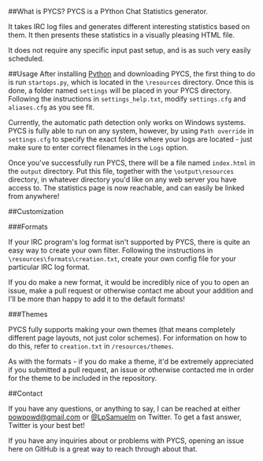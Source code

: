##What is PYCS?
PYCS is a PYthon Chat Statistics generator.

It takes IRC log files and generates different interesting statistics based on them. It then presents these statistics in a visually pleasing HTML file.

It does not require any specific input past setup, and is as such very easily scheduled.

##Usage
After installing [Python](http://python.org/) and downloading PYCS, the first thing to do is run `startops.py`, which is located in the `\resources` directory. Once this is done, a folder named `settings` will be placed in your PYCS directory. Following the instructions in `settings_help.txt`, modify `settings.cfg` and `aliases.cfg` as you see fit.

Currently, the automatic path detection only works on Windows systems. PYCS is fully able to run on any system, however, by using `Path override` in `settings.cfg` to specify the exact folders where your logs are located - just make sure to enter correct filenames in the `Logs` option.

Once you've successfully run PYCS, there will be a file named `index.html` in the `output` directory. Put this file, together with the `\output\resources` directory, in whatever directory you'd like on any web server you have access to. The statistics page is now reachable, and can easily be linked from anywhere!

##Customization

###Formats

If your IRC program's log format isn't supported by PYCS, there is quite an easy way to create your own filter. Following the instructions in `\resources\formats\creation.txt`, create your own config file for your particular IRC log format.

If you do make a new format, it would be incredibly nice of you to open an issue, make a pull request or otherwise contact me about your addition and I'll be more than happy to add it to the default formats!

###Themes

PYCS fully supports making your own themes (that means completely different page layouts, not just color schemes). For information on how to do this, refer to `creation.txt` in `/resources/themes`.

As with the formats - if you do make a theme, it'd be extremely appreciated if you submitted a pull request, an issue or otherwise contacted me in order for the theme to be included in the repository.

##Contact

If you have any questions, or anything to say, I can be reached at either [powpowd@gmail.com](mailto:powpowd@gmail.com) or [@LpSamuelm](http://twitter.com/LpSamuelm) on Twitter. To get a fast answer, Twitter is your best bet!

If you have any inquiries about or problems with PYCS, opening an issue here on GitHub is a great way to reach through about that.
